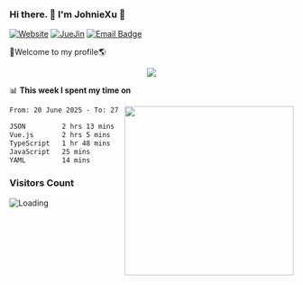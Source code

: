 ### Hi there. 👋 I'm JohnieXu :lemon:

[![Website](https://img.shields.io/badge/-Website-c14438?style=flat-square&logo=w&logoColor=white)](https://johniexu.github.io/)
[![JueJin](https://img.shields.io/badge/-JueJin-c14438?style=flat-square&logo=j&logoColor=white)](https://juejin.cn/user/2277843822444958)
[![Email Badge](https://img.shields.io/badge/-Email-c14438?style=flat-square&logo=Email&logoColor=white&link=mailto:281910378@qq.com)](mailto:281910378@qq.com)

🚀Welcome to my profile🌎

<center>
<img align='center' src="https://images.unsplash.com/photo-1690689636978-90d0f3592791?ixlib=rb-4.0.3&ixid=M3wxMjA3fDB8MHxwaG90by1wYWdlfHx8fGVufDB8fHx8fA%3D%3D&auto=format&fit=crop&w=2070&q=80">
</center>

📊 **This week I spent my time on**

<img align='right' width="300" src="https://github-readme-stats.vercel.app/api?username=JohnieXu&show_icons=true&title_color=fff&icon_color=79ff97&text_color=9f9f9f&bg_color=151515&count_private=true">

<!--START_SECTION:waka-->

```txt
From: 20 June 2025 - To: 27 June 2025

JSON         2 hrs 13 mins   ███████▓░░░░░░░░░░░░░░░░░   30.26 %
Vue.js       2 hrs 5 mins    ███████░░░░░░░░░░░░░░░░░░   28.57 %
TypeScript   1 hr 48 mins    ██████░░░░░░░░░░░░░░░░░░░   24.61 %
JavaScript   25 mins         █▒░░░░░░░░░░░░░░░░░░░░░░░   05.70 %
YAML         14 mins         █░░░░░░░░░░░░░░░░░░░░░░░░   03.40 %
```

<!--END_SECTION:waka-->

### Visitors Count
<img align="left" src = "https://profile-counter.glitch.me/JohnieXu/count.svg" alt ="Loading">
